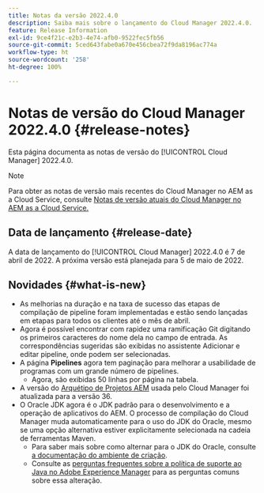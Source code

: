```yaml
---
title: Notas da versão 2022.4.0
description: Saiba mais sobre o lançamento do Cloud Manager 2022.4.0.
feature: Release Information
exl-id: 9ce4f21c-e2b3-4e74-afb0-9522fec5fb56
source-git-commit: 5ced643fabe0a670e456cbea72f9da8196ac774a
workflow-type: ht
source-wordcount: '258'
ht-degree: 100%

---
```


# Notas de versão do Cloud Manager 2022.4.0 {#release-notes}

Esta página documenta as notas de versão do [!UICONTROL Cloud Manager] 2022.4.0.

>[!NOTE]
>
>Para obter as notas de versão mais recentes do Cloud Manager no AEM as a Cloud Service, consulte [Notas de versão atuais do Cloud Manager no AEM as a Cloud Service.](https://experienceleague.adobe.com/pt-br/docs/experience-manager-cloud-service/content/release-notes/cloud-manager/current)

## Data de lançamento {#release-date}

A data de lançamento do [!UICONTROL Cloud Manager] 2022.4.0 é 7 de abril de 2022. A próxima versão está planejada para 5 de maio de 2022.

## Novidades {#what-is-new}

* As melhorias na duração e na taxa de sucesso das etapas de compilação de pipeline foram implementadas e estão sendo lançadas em etapas para todos os clientes até o mês de abril.
* Agora é possível encontrar com rapidez uma ramificação Git digitando os primeiros caracteres do nome dela no campo de entrada. As correspondências sugeridas são exibidas no assistente Adicionar e editar pipeline, onde podem ser selecionadas.
* A página **Pipelines** agora tem paginação para melhorar a usabilidade de programas com um grande número de pipelines.
   * Agora, são exibidas 50 linhas por página na tabela.
* A versão do [Arquétipo de Projetos AEM](https://experienceleague.adobe.com/pt-br/docs/experience-manager-core-components/using/developing/archetype/overview) usada pelo Cloud Manager foi atualizada para a versão 36.
* O Oracle JDK agora é o JDK padrão para o desenvolvimento e a operação de aplicativos do AEM. O processo de compilação do Cloud Manager muda automaticamente para o uso do JDK do Oracle, mesmo se uma opção alternativa estiver explicitamente selecionada na cadeia de ferramentas Maven.
   * Para saber mais sobre como alternar para o JDK do Oracle, consulte [a documentação do ambiente de criação](/help/getting-started/build-environment.md#using-java-support).
   * Consulte as [perguntas frequentes sobre a política de suporte ao Java no Adobe Experience Manager](https://experienceleague.adobe.com/docs/experience-manager-65/assets/Java_Policy_for_Adobe_Experience_Manager.pdf?lang=pt-BR) para as perguntas comuns sobre essa alteração.
